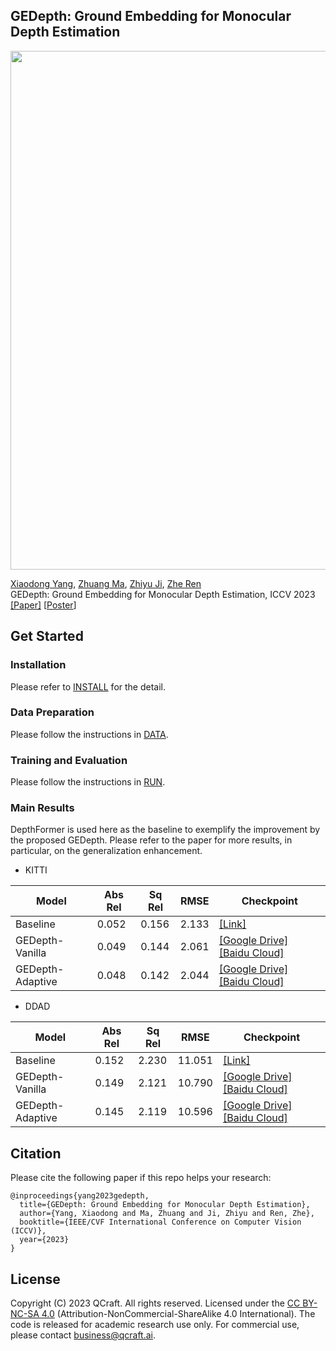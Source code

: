 ## GEDepth: Ground Embedding for Monocular Depth Estimation
<p align='left'>
  <img src='docs/example.gif' width='830'/>
</p>

[Xiaodong Yang](https://xiaodongyang.org/), [Zhuang Ma](), [Zhiyu Ji](https://github.com/RobinhoodKi), [Zhe Ren]() <br>
GEDepth: Ground Embedding for Monocular Depth Estimation, ICCV 2023 <br>
[[Paper]](https://arxiv.org/pdf/2309.09975.pdf) [[Poster]()] 

## Get Started
### Installation
Please refer to [INSTALL](docs/install.md) for the detail. 

### Data Preparation 

Please follow the instructions in [DATA](docs/DATA.md). 

### Training and Evaluation

Please follow the instructions in [RUN](docs/RUN.md). 

### Main Results

DepthFormer is used here as the baseline to exemplify the improvement by the proposed GEDepth. Please refer to the paper for more results, in particular, on the generalization enhancement. 

* KITTI

| Model |  Abs Rel | Sq Rel |  RMSE | Checkpoint | 
| ------| -----| ------- | ------ | -------------| 
|Baseline | 0.052| 0.156| 2.133| [[Link]](https://github.com/zhyever/Monocular-Depth-Estimation-Toolbox) |
| GEDepth-Vanilla | 0.049 | 0.144	| 2.061| [[Google Drive]](https://drive.google.com/drive/folders/1XQRl7AtSBBIPoXtZOh87M_LG0iAJPDl_?usp=sharing) [[Baidu Cloud]](https://pan.baidu.com/s/1bzFoxx_uFrcmx3uUNc03HQ?pwd=rjt1 )
| GEDepth-Adaptive| 0.048 | 0.142| 2.044|[[Google Drive]](https://drive.google.com/drive/folders/1XQRl7AtSBBIPoXtZOh87M_LG0iAJPDl_?usp=sharing) [[Baidu Cloud]](https://pan.baidu.com/s/1bzFoxx_uFrcmx3uUNc03HQ?pwd=rjt1 )

* DDAD

| Model |  Abs Rel | Sq Rel |  RMSE | Checkpoint | 
| ------| -----| ------- | ------ | -------------| 
|Baseline | 0.152| 2.230| 11.051| [[Link]](https://github.com/zhyever/Monocular-Depth-Estimation-Toolbox) |
| GEDepth-Vanilla | 0.149 | 2.121	| 10.790| [[Google Drive]](https://drive.google.com/drive/folders/1XQRl7AtSBBIPoXtZOh87M_LG0iAJPDl_?usp=sharing) [[Baidu Cloud]](https://pan.baidu.com/s/1bzFoxx_uFrcmx3uUNc03HQ?pwd=rjt1 )
| GEDepth-Adaptive| 0.145 | 2.119| 10.596|[[Google Drive]](https://drive.google.com/drive/folders/1XQRl7AtSBBIPoXtZOh87M_LG0iAJPDl_?usp=sharing) [[Baidu Cloud]](https://pan.baidu.com/s/1bzFoxx_uFrcmx3uUNc03HQ?pwd=rjt1 )

## Citation
 Please cite the following paper if this repo helps your research:
```
@inproceedings{yang2023gedepth,
  title={GEDepth: Ground Embedding for Monocular Depth Estimation},
  author={Yang, Xiaodong and Ma, Zhuang and Ji, Zhiyu and Ren, Zhe},
  booktitle={IEEE/CVF International Conference on Computer Vision (ICCV)},
  year={2023}
}
```

## License
Copyright (C) 2023 QCraft. All rights reserved. Licensed under the [CC BY-NC-SA 4.0](https://creativecommons.org/licenses/by-nc-sa/4.0/legalcode) (Attribution-NonCommercial-ShareAlike 4.0 International). The code is released for academic research use only. For commercial use, please contact [business@qcraft.ai](business@qcraft.ai).
